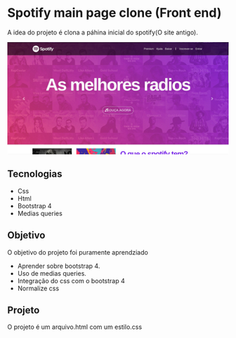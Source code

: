 # Spotify main page clone (Front end)
A idea do projeto é clona a páhina inicial do spotify(O site antigo). 

![screenshot](363374165_799758361808394_6199466050500407148_n.jpg)

## Tecnologias
- Css
- Html
- Bootstrap 4
- Medias queries

 ## Objetivo
  O objetivo do projeto foi puramente aprendziado
  - Aprender sobre bootstrap 4.
  - Uso de medias queries.
  - Integração do css com o bootstrap 4
  - Normalize css

## Projeto
O projeto é um arquivo.html com um estilo.css
